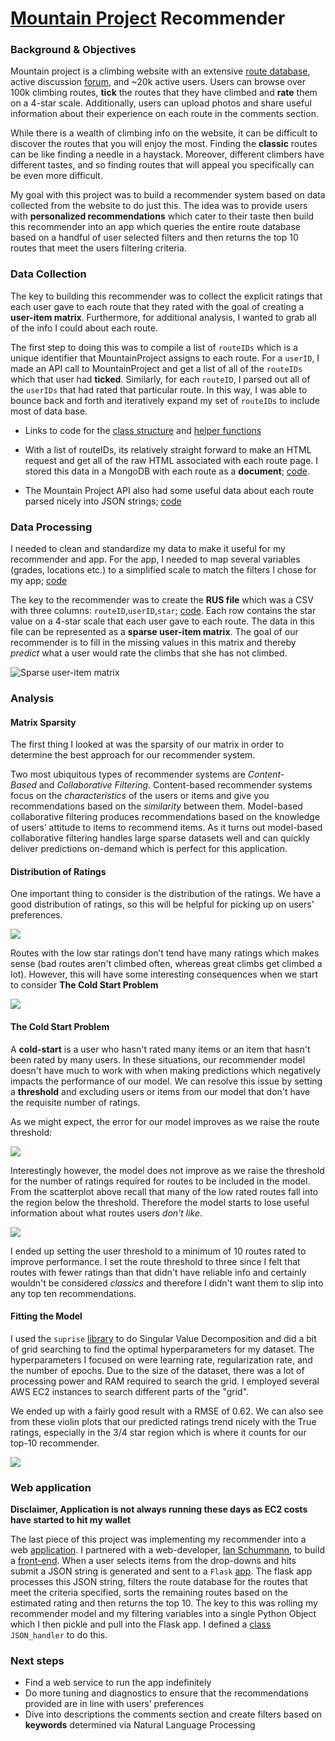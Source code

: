 # [Mountain Project](www.MountainProject.com) Recommender

### Background & Objectives

Mountain project is a climbing website with an extensive [route database](https://www.mountainproject.com/route-guide), active discussion [forum](https://www.mountainproject.com/forum), and ~20k active users. Users can browse over 100k climbing routes, **tick** the routes that they have climbed and **rate** them on a 4-star scale. Additionally, users can upload photos and share useful information about their experience on each route in the comments section.

While there is a wealth of climbing info on the website, it can be difficult to discover the routes that you will enjoy the most. Finding the **classic** routes can be like finding a needle in a haystack. Moreover, different climbers have different tastes, and so finding routes that will appeal you specifically can be even more difficult.

My goal with this project was to build a recommender system based on data collected from the website to do just this. The idea was to provide users with **personalized recommendations** which cater to their taste then build this recommender into an app which queries the entire route database based on a handful of user selected filters and then returns the top 10 routes that meet the users filtering criteria.

### Data Collection

The key to building this recommender was to collect the explicit ratings that each user gave to each route that they rated with the goal of creating a **user-item matrix**. Furthermore, for additional analysis, I wanted to grab all of the info I could about each route.

The first step to doing this was to compile a list of `routeIDs` which is a unique identifier that MountainProject assigns to each route. For a `userID`, I made an API call to MountainProject and get a list of all of the `routeIDs` which that user had **ticked**. Similarly, for each `routeID`, I parsed out all of the `userIDs` that had rated that particular route. In this way, I was able to bounce back and forth and iteratively expand my set of `routeIDs` to include most of data base.

- Links to code for the [class structure](https://github.com/sailskisurf23/MtProj/blob/master/1_data_coll/MtProjScraper.py) and [helper functions](https://github.com/sailskisurf23/MtProj/blob/master/1_data_coll/mt_scrape_helpers.py)

- With a list of routeIDs, its relatively straight forward to make an HTML request and get all of the raw HTML associated with each route page. I stored this data in a MongoDB with each route as a **document**; [code](https://github.com/sailskisurf23/MtProj/blob/master/1_data_coll/routepages_to_db.py).

- The Mountain Project API also had some useful data about each route parsed nicely into JSON strings; [code](https://github.com/sailskisurf23/MtProj/blob/master/1_data_coll/routefeatures_to_db.py)


### Data Processing

I needed to clean and standardize my data to make it useful for my recommender and app. For the app, I needed to map several variables (grades, locations etc.) to a simplified scale to match the filters I chose for my app; [code](https://github.com/sailskisurf23/MtProj/blob/master/3_data_processing/routefeatures_cleaning.py)

The key to the recommender was to create the **RUS file** which was a CSV with three columns: `routeID`,`userID`,`star`; [code](https://github.com/sailskisurf23/MtProj/blob/master/3_data_processing/mongo_to_CSV.py). Each row contains the star value on a 4-star scale that each user gave to each route. The data in this file can be represented as a **sparse user-item matrix**. The goal of our recommender is to fill in the missing values in this matrix and thereby *predict* what a user would rate the climbs that she has not climbed.  

![Sparse user-item matrix](./2_data/7_images/sparsemat.png)

### Analysis

#### Matrix Sparsity

The first thing I looked at was the sparsity of our matrix in order to determine the best approach for our recommender system.

<Table of Matrix Stats>

Two most ubiquitous types of recommender systems are *Content-Based* and *Collaborative Filtering*. Content-based recommender systems focus on the *characteristics* of the users or items and give you recommendations based on the *similarity* between them. Model-based collaborative filtering produces recommendations based on the knowledge of users’ attitude to items to recommend items. As it turns out model-based collaborative filtering handles large sparse datasets well and can quickly deliver predictions on-demand which is perfect for this application.

#### Distribution of Ratings

One important thing to consider is the distribution of the ratings. We have a good distribution of ratings, so this will be helpful for picking up on users' preferences.

![](./2_data/7_images/hist.png)

Routes with the low star ratings don’t tend have many ratings which makes sense (bad routes aren't climbed often, whereas great climbs get climbed a lot). However, this will have some interesting consequences when we start to consider **The Cold Start Problem**

![](./2_data/7_images/scatter.png)

#### The Cold Start Problem

A **cold-start** is a user who hasn't rated many items or an item that hasn't been rated by many users. In these situations, our recommender model doesn't have much to work with when making predictions which negatively impacts the performance of our model. We can resolve this issue by setting a **threshold** and excluding users or items from our model that don't have the requisite number of ratings.

As we might expect, the error for our model improves as we raise the route threshold:

![](./2_data/7_images/userthresh.png)

Interestingly however, the model does not improve as we raise the threshold for the number of ratings required for routes to be included in the model. From the scatterplot above recall that many of the low rated routes fall into the region below the threshold. Therefore the model starts to lose useful information about what routes users *don't like*.

![](./2_data/7_images/routethresh.png)

I ended up setting the user threshold to a minimum of 10 routes rated to improve performance. I set the route threshold to three since I felt that routes with fewer ratings than that didn't have reliable info and certainly wouldn't be considered *classics* and therefore I didn't want them to slip into any top ten recommendations.

#### Fitting the Model

I used the `suprise` [library](https://surprise.readthedocs.io/en/stable/getting_started.html) to do Singular Value Decomposition and did a bit of grid searching to find the optimal hyperparameters for my dataset. The hyperparameters I focused on were learning rate, regularization rate, and the number of epochs. Due to the size of the dataset, there was a lot of processing power and RAM required to search the grid. I employed several AWS EC2 instances to search different parts of the "grid".

We ended up with a fairly good result with a RMSE of 0.62. We can also see from these violin plots that our predicted ratings trend nicely with the True ratings, especially in the 3/4 star region which is where it counts for our top-10 recommender.

![](./2_data/7_images/violins.png)

### Web application <link to Web Application>

**Disclaimer, Application is not always running these days as EC2 costs have started to hit my wallet**

The last piece of this project was implementing my recommender into a web [application](http://mp-recommender.netlify.com/). I partnered with a web-developer, [Ian Schummann](https://www.linkedin.com/in/ianschumann/), to build a [front-end](https://github.com/ian-schu/mountain_project_collab). When a user selects items from the drop-downs and hits submit a JSON string is generated and sent to a `Flask` [app](https://github.com/sailskisurf23/MtProj/blob/master/6_app/app_v1.py). The flask app processes this JSON string, filters the route database for the routes that meet the criteria specified, sorts the remaining routes based on the estimated rating and then returns the top 10. The key to this was rolling my recommender model and my filtering variables into a single Python Object which I then pickle and pull into the Flask app. I defined a [class](https://github.com/sailskisurf23/MtProj/blob/master/6_app/json_handler_v1.py) `JSON_handler` to do this.

### Next steps

- Find a web service to run the app indefinitely
- Do more tuning and diagnostics to ensure that the recommendations provided are in line with users’ preferences
- Dive into descriptions the comments section and create filters based on **keywords** determined via Natural Language Processing
